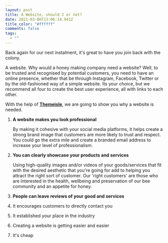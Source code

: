 ```yaml
---
layout: post
title: A Website, should I or not?
date: 2021-03-06T13:06:14.941Z
title_color: "#ffffff"
comments: false
tags:
  - ""
---
```

Back again for our next instalment, it's great to have you join back with the colony.

A website. Why would a honey making company need a website? Well, to be trusted and recognised by potential customers, you need to have an online presence, whether that be through Instagram, Facebook, Twitter or by the old-fashioned way of a simple website. Its your choice, but we recommend all four to create the best user experience, all with links to each other. 

With the help of **[Themeisle](https://themeisle.com/blog/do-i-need-a-website-for-my-business/)**, we are going to show you why a website is needed.

1. **A website makes you look professional**

   By making it cohesive with your social media platforms, it helps create a strong brand image that customers are more likely to trust and respect. You could go the extra mile and create a branded email address to increase your level of professionalism.
2. **You can clearly showcase your products and services**

   Using high-quality images and/or videos of your goods/services that fit with the desired aesthetic that you're going for add to helping you attract the right sort of customer. Our 'right customers' are those who are interested in the health, wellbeing and preservation of our bee community and an appetite for honey. 
3. **People can leave reviews of your good and services**


4. It encourages customers to directly contact you
5. It established your place in the industry
6. Creating a website is getting easier and easier
7. It's cheap
